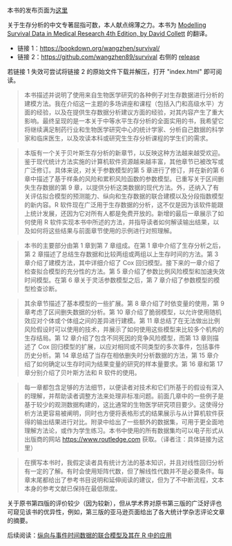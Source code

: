 本书的发布页面为[这里](https://zhuanlan.zhihu.com/p/688064031)

关于生存分析的中文专著屈指可数，本人献点绵薄之力。本书为 [Modelling Survival Data in Medical Research 4th Edition, by David Collett](https://www.routledge.com/Modelling-Survival-Data-in-Medical-Research/Collett/p/book/9781032252858) 的翻译。

+ 链接 1：https://bookdown.org/wangzhen/survival/
+ 链接 2：https://github.com/wangzhen89/survival 右侧的 [release](https://github.com/wangzhen89/survival/releases/tag/%E5%8F%91%E5%B8%83)

若链接 1 失效可尝试将链接 2 的原始文件下载并解压，打开 "index.html" 即可阅读。

> 本书描述并说明了使用来自生物医学研究的各种例子对生存数据进行分析的建模方法。我在介绍这一主题的多场讲座和课程（包括入门和高级水平）方面的经验，以及在提供生存数据分析建议方面的经验，对其内容产生了重大影响。最终呈现的是一本关于中等水平生存分析的全面实用的书，我希望它将继续满足制药行业和生物医学研究中心的统计学家、分析自己数据的科学家和临床医生，以及攻读本科或研究生生存分析课程的学生们的需求。

> 本版有一个关于贝叶斯生存分析的新章节，以反映这种方法越来越受欢迎。鉴于现代统计方法实施的计算机软件资源越来越丰富，其他章节已被改写或广泛修订。具体来说，对关于参数模型的第 5 章进行了修订，并在新的第 6 章中描述了基于样条的风险和累积风险函数的参数模型。已重写关于区间删失生存数据的第 9 章，以提供分析这类数据的现代方法。外，还纳入了有关评估拟合模型的预测能力、纵向和生存数据的联合建模以及分段指数模型的新内容。R 软件现在广泛用于生存数据的分析，这不仅是因为该软件能跟上统计发展，还因为它对所有人都是免费开放的。新增的最后一章展示了如何使用 R 软件实现本书中所述的方法，并指导读者如何解读输出结果，以及如何将这些结果与前面章节使用的示例进行对照理解。

> 本书的主要部分由第 1 章到第 7 章组成。在第 1 章中介绍了生存分析之后，第 2 章描述了总结生存数据和比较两组或两组以上生存时间的方法。第 3 章介绍了建模方法，其中详细介绍了 Cox 回归模型。接下来的一章介绍了检查拟合模型的充分性的方法。第 5 章介绍了参数比例风险模型和加速失效时间模型。在第 6 章关于灵活参数模型之后，第 7 章介绍了参数模型的模型检查诊断。

> 其余章节描述了基本模型的一些扩展。第 8 章介绍了时依变量的使用，第 9 章考虑了区间删失数据的分析。第 10 章介绍了脆弱模型，以允许使用随机效应对个体或个体组之间的差异进行建模。第 11 章总结了在无法做出比例风险假设时可以使用的技术，并展示了如何使用这些模型来比较多个机构的生存结局。第 12 章介绍了包含不同死因的竞争风险模型，而第 13 章则描述了 Cox 回归模型的扩展，以应对相同或不同类型的多次事件，包括事件历史分析。第 14 章总结了当存在相依删失时分析数据的方法，第 15 章介绍了如何确定以生存时间为结果变量的研究的样本量要求。第 16 章和第 17 章分别介绍了贝叶斯方法和 R 软件的使用。

> 每一章都包含足够的方法细节，以便读者对技术和它们所基于的假设有深入的理解，并帮助读者调整方法来处理非标准问题。前面几章中的一些例子是基于较少的观测数据构建的，这比通常的生物医学研究项目要少。这使得分析方法更容易被阐明，同时也方便将表格形式的结果展示与从计算机软件获得的输出结果进行对比。附录中给出了一些额外的数据集，可用于更全面地理解方法论，或作为学生练习。本书中使用的所有数据集均可以电子形式从出版商的网站 https://www.routledge.com 获取。（译者注：具体链接为这里）

> 在撰写本书时，我假定读者具有统计方法的基本知识，并且对线性回归分析有一定的了解。有时会使用矩阵代数，但了解线性代数并不是必要条件。每章末尾都给出了参考书目说明和延伸阅读的建议，但为了不中断流程，文本本身的参考文献已保持在最低限度。

关于原书第四版的评价较少（因为较新），但从学术界对原书第三版的广泛好评也可窥见该书的优异性，例如，第三版的亚马逊页面给出了各大统计学杂志评论文章的摘要。

后续阅读：[纵向与事件时间数据的联合模型及其在 R 中的应用](https://zhuanlan.zhihu.com/p/692203472)
